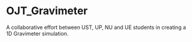 # OJT_Gravimeter
A collaborative effort between UST, UP, NU and UE students in creating a 1D Gravimeter simulation.
